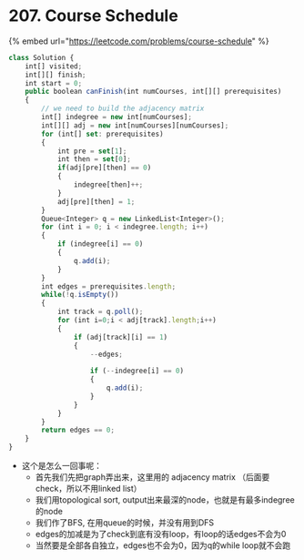# 207. Course Schedule

{% embed url="https://leetcode.com/problems/course-schedule" %}

```javascript
class Solution {
    int[] visited;
    int[][] finish;
    int start = 0;
    public boolean canFinish(int numCourses, int[][] prerequisites) 
    {
        // we need to build the adjacency matrix 
        int[] indegree = new int[numCourses];
        int[][] adj = new int[numCourses][numCourses];
        for (int[] set: prerequisites)
        {
            int pre = set[1];
            int then = set[0];
            if(adj[pre][then] == 0)
            {
                indegree[then]++;
            }
            adj[pre][then] = 1;
        }
        Queue<Integer> q = new LinkedList<Integer>();
        for (int i = 0; i < indegree.length; i++)
        {
            if (indegree[i] == 0)
            {
                q.add(i);
            }
        }
        int edges = prerequisites.length;
        while(!q.isEmpty())
        {
            int track = q.poll();
            for (int i=0;i < adj[track].length;i++)
            {
                if (adj[track][i] == 1)
                {
                    --edges;
                    
                    if (--indegree[i] == 0)
                    {
                        q.add(i);
                    }
                }
            }
        }
        return edges == 0;
    }
}
```

* 这个是怎么一回事呢：
  * 首先我们先把graph弄出来，这里用的 adjacency matrix （后面要check，所以不用linked list）
  * 我们用topological sort, output出来最深的node，也就是有最多indegree的node
  * 我们作了BFS, 在用queue的时候，并没有用到DFS
  * edges的加减是为了check到底有没有loop，有loop的话edges不会为0
  * 当然要是全部各自独立，edges也不会为0，因为q的while loop就不会跑
